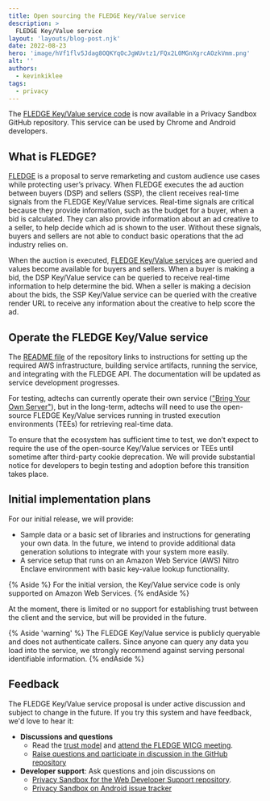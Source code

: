 ```yaml
---
title: Open sourcing the FLEDGE Key/Value service
description: >
  FLEDGE Key/Value service
layout: 'layouts/blog-post.njk'
date: 2022-08-23
hero: 'image/hVf1flv5Jdag8OQKYqOcJgWUvtz1/FQx2L0MGnXgrcAOzkVmm.png'
alt: ''
authors:
  - kevinkiklee
tags:
  - privacy
---
```

The [FLEDGE Key/Value service code](https://github.com/privacysandbox/fledge-trusted-key-value-service) is now available in a Privacy Sandbox GitHub repository. This service can be used by Chrome and Android developers.

## What is FLEDGE?

[FLEDGE](/docs/privacy-sandbox/fledge/) is a proposal to serve remarketing and custom audience use cases while protecting user’s privacy. When FLEDGE executes the ad auction between buyers (DSP) and sellers (SSP), the client receives real-time signals from the FLEDGE Key/Value services. Real-time signals are critical because they provide information, such as the budget for a buyer, when a bid is calculated. They can also provide information about an ad creative to a seller, to help decide which ad is shown to the user. Without these signals, buyers and sellers are not able to conduct basic operations that the ad industry relies on. 

When the auction is executed, [FLEDGE Key/Value services](https://github.com/WICG/turtledove/blob/main/FLEDGE_Key_Value_server_API.md) are queried and values become available for buyers and sellers. When a buyer is making a bid, the DSP Key/Value service can be queried to receive real-time information to help determine the bid. When a seller is making a decision about the bids, the SSP Key/Value service can be queried with the creative render URL to receive any information about the creative to help score the ad. 

## Operate the FLEDGE Key/Value service

The [README file](https://github.com/privacysandbox/fledge-key-value-service/blob/main/README.md) of the repository links to instructions for setting up the required AWS infrastructure, building service artifacts, running the service, and integrating with the FLEDGE API. The documentation will be updated as service development progresses. 

For testing, adtechs can currently operate their own service (["Bring Your Own Server"](https://github.com/WICG/turtledove/blob/main/FLEDGE.md#3-buyers-provide-ads-and-bidding-functions-byos-for-now)), but in the long-term, adtechs will need to use the open-source FLEDGE Key/Value services running in trusted execution environments (TEEs) for retrieving real-time data.

To ensure that the ecosystem has sufficient time to test, we don’t expect to require the use of the open-source Key/Value services or TEEs until sometime after third-party cookie deprecation. We will provide substantial notice for developers to begin testing and adoption before this transition takes place.

## Initial implementation plans

For our initial release, we will provide:
* Sample data or a basic set of libraries and instructions for generating your own data. In the future, we intend to provide additional data generation solutions to integrate with your system more easily.
* A service setup that runs on an Amazon Web Service (AWS) Nitro Enclave environment with basic key-value lookup functionality.

{% Aside %}
For the initial version, the Key/Value service code is only supported on Amazon Web Services.
{% endAside %}

At the moment, there is limited or no support for establishing trust between the client and the service, but will be provided in the future.

{% Aside 'warning' %}
The FLEDGE Key/Value service is publicly queryable and does not authenticate callers. Since anyone can query any data you load into the service, we strongly recommend against serving personal identifiable information.
{% endAside %}

## Feedback

The FLEDGE Key/Value service proposal is under active discussion and subject to change in the future. If you try this system and have feedback, we'd love to hear it:
* **Discussions and questions**
  * Read the [trust model](https://github.com/WICG/turtledove/blob/main/FLEDGE_Key_Value_server.md) and [attend the FLEDGE WICG meeting](https://github.com/WICG/turtledove/issues/88).
  * [Raise questions and participate in discussion in the GitHub repository](https://github.com/WICG/turtledove/issues)
* **Developer support**: Ask questions and join discussions on
  * [Privacy Sandbox for the Web Developer Support repository](https://github.com/GoogleChromeLabs/privacy-sandbox-dev-support).
  * [Privacy Sandbox on Android issue tracker](https://issuetracker.google.com/issues/new?component=1116743&template=1642575)
